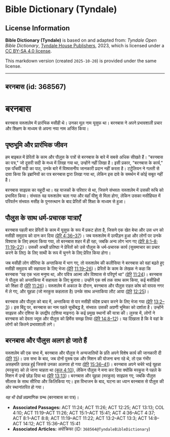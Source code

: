 # Bible Dictionary (Tyndale)

## License Information

**Bible Dictionary (Tyndale)** is based on and adapted from: _Tyndale Open Bible Dictionary_, [Tyndale House Publishers](https://tyndaleopenresources.com/), 2023, which is licensed under a [CC BY-SA 4.0 license](https://creativecommons.org/licenses/by-sa/4.0/legalcode.en).

This markdown version (created `2025-10-20`) is provided under the same license.



--------------------------------

## बरनबास (id: 368567)

बरनबास
======

बरनबास यरूशलेम में प्रारंभिक मसीही थे। उनका मूल नाम यूसुफ था। बरनबास ने अपने प्रभावशाली प्रचार और शिक्षण के माध्यम से अपना नया नाम अर्जित किया।

पृष्ठभूमि और प्रारंभिक जीवन
---------------------------

हम बाइबल में प्रेरितों के काम और पौलुस के पत्रों से बरनबास के बारे में सबसे अधिक सीखते हैं। "बरनबास का पत्र," जो दूसरी सदी के मध्य में लिखा गया था, उन्होंने नहीं लिखा है। इसी प्रकार, "बरनबास के कार्य," एक पाँचवीं सदी का पाठ, उनके बारे में विश्वसनीय जानकारी प्रदान नहीं करता है। टर्टुलियन ने गलती से दावा किया कि इब्रानियों का पत्र बरनबास द्वारा लिखा गया था, लेकिन इस दावे के समर्थन में कोई सबूत नहीं है।

बरनबास साइप्रस का यहूदी था। वह याजकों के परिवार से था, जिसने संभवतः यरूशलेम में उसकी रूचि को प्रभावित किया। संभवतः वह यरूशलेम चला गया और वहाँ यीशु से मिला होगा, लेकिन उसका मसीहियत में परिवर्तन संभवतः मसीह के पुनरुत्थान के बाद प्रेरितों की शिक्षा के माध्यम से हुआ।

पौलुस के साथ धर्म\-प्रचारक यात्राएँ
-----------------------------------

बरनबास पहली बार प्रेरितों के काम में यूसुफ के रूप में प्रकट होता है, जिसने एक खेत बेचा और उस धन को मसीही समुदाय को दान कर दिया ([प्रेरि 4:36–37](https://ref.ly/Acts4:36-Acts4:37))। जब यरूशलेम में उत्पीड़न हुआ और लोगों पर उनके विश्वास के लिए हमला किया गया, तो बरनबास शहर में ही रहा, जबकि अन्य लोग भाग गए ([प्रेरि 8:1–8](https://ref.ly/Acts8:1-Acts8:8); [11:19–22](https://ref.ly/Acts11:19-Acts11:22))। उसकी अच्छी प्रतिष्ठा ने प्रेरितों को उसे पौलुस के धर्म\-प्रचारक कार्य (सुसमाचार का प्रचार करने के लिए) के लिए साथी के रूप में चुनने के लिए प्रेरित किया होगा।

जब मसीही लोग सीरिया के अन्ताकिया में भाग गए, तो यरूशलेम की कलीसिया ने बरनबास को वहां बढ़ते हुए मसीही समुदाय की सहायता के लिए भेजा ([प्रेरि](https://ref.ly/Acts14:8-Acts14:12) [11:19–26](https://ref.ly/Acts11:19-Acts11:26))। प्रेरितों के काम के लेखक ने कहा कि बरनबास “वह एक भला मनुष्य था, और पवित्र आत्मा और विश्वास से परिपूर्ण था” ([प्रेरि](https://ref.ly/Acts14:8-Acts14:12) [11:24](https://ref.ly/Acts11:24))। बरनबास ने पौलुस को अन्ताकिया में सहायता के लिए बुलाया। उन्होंने एक वर्ष तक साथ काम किया, कई मसीहियों को शिक्षा दी ([प्रेरि](https://ref.ly/Acts14:8-Acts14:12) [11:26](https://ref.ly/Acts11:26))। यरूशलेम में अकाल के दौरान, बरनबास और पौलुस राहत कोष को वापस नगर में ले गए, और यूहन्ना (जो मरकुस कहलाता है) उनके साथ अन्ताकिया लौट आया ([प्रेरि](https://ref.ly/Acts14:8-Acts14:12) [12:25](https://ref.ly/Acts12:25))।

बरनबास और पौलुस को बाद में, अन्ताकिया से पार मसीही संदेश प्रचार करने के लिए भेजा गया ([प्रेरि](https://ref.ly/Acts14:8-Acts14:12) [13:2–3](https://ref.ly/Acts13:2-Acts13:3))। इस बिंदु पर, बरनबास का नाम पहले सूचीबद्ध है, संभवतः उसकी अग्रणी भूमिका को दर्शाता है। उन्होंने साइप्रस और एशिया के उपद्वीप (एशिया माइनर) के कई प्रमुख स्थानों की यात्रा की। लुस्त्रा में, लोगों ने बरनबास को देवता ज्यूस और पौलुस को हिर्मेस समझ लिया ([प्रेरि 14:8–12](https://ref.ly/Acts14:8-Acts14:12))। यह दिखाता है कि वे वहां के लोगों को कितने प्रभावशाली लगे।

बरनबास और पौलुस अलग हो जाते हैं
-------------------------------

यरूशलेम की एक सभा में, बरनबास और पौलुस ने अन्यजातियों के प्रति अपने विशेष कार्य की जानकारी दी ([प्रेरि](https://ref.ly/Acts14:8-Acts14:12) [15](https://ref.ly/Acts15:1-Acts15:41))। उस सभा के बाद, जब दोनों पुरूष एक और मिशन की योजना बना रहे थे, तो एक गंभीर असहमति उत्पन्न हुई जिससे उनका अलगाव हो गया ([प्रेरि](https://ref.ly/Acts14:8-Acts14:12) [15:36–41](https://ref.ly/Acts15:36-Acts15:41))। बरनबास अपने चचेरे भाई यूहन्ना (मरकुस) को ले जाना चाहता था ([कुल 4:10](https://ref.ly/Col4:10)), लेकिन पौलुस ने मना कर दिया क्योंकि मरकुस ने पहले के मिशन में उन्हें छोड़ दिया था ([प्रेरि](https://ref.ly/Acts14:8-Acts14:12) [13:13](https://ref.ly/Acts13:13))। बरनबास और यूहन्ना (मरकुस) साइप्रस गए, जबकि पौलुस सीलास के साथ सीरिया और किलिकिया गए। इस विभाजन के बाद, घटना का ध्यान बरनबास से पौलुस की ओर स्थानांतरित हो गया।

*यह भी देखें* अप्रमाणिक ग्रन्थ (बरनाबास का पत्र)।

* **Associated Passages:** ACT 11:24; ACT 11:26; ACT 12:25; ACT 13:13; COL 4:10; ACT 11:19–ACT 11:26; ACT 15:1–ACT 15:41; ACT 4:36–ACT 4:37; ACT 8:1–ACT 8:8; ACT 11:19–ACT 11:22; ACT 13:2–ACT 13:3; ACT 14:8–ACT 14:12; ACT 15:36–ACT 15:41
* **Associated Articles:** अपोक्रिफा (ID: `368564@TyndaleBibleDictionary`)

